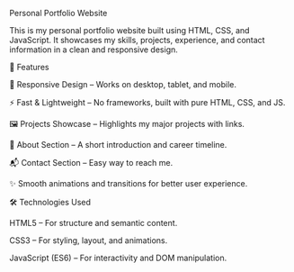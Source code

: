 Personal Portfolio Website

This is my personal portfolio website built using HTML, CSS, and JavaScript.
It showcases my skills, projects, experience, and contact information in a clean and responsive design.



📌 Features

🎨 Responsive Design – Works on desktop, tablet, and mobile.

⚡ Fast & Lightweight – No frameworks, built with pure HTML, CSS, and JS.

🖼️ Projects Showcase – Highlights my major projects with links.

📖 About Section – A short introduction and career timeline.

📬 Contact Section – Easy way to reach me.

✨ Smooth animations and transitions for better user experience.




🛠️ Technologies Used

HTML5 – For structure and semantic content.

CSS3 – For styling, layout, and animations.

JavaScript (ES6) – For interactivity and DOM manipulation.
